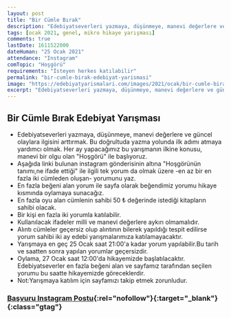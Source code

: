 ```yaml
---
layout: post
title: "Bir Cümle Bırak"
description: "Edebiyatseverleri yazmaya, düşünmeye, manevi değerlere ve güncel olaylara ilgisini arttırmak. Bu doğrultuda yazma yolunda ilk adımı atmaya yardımcı olmak. Her ay yapacağımız bu yarışmanın ilkine konusu, manevi bir olgu olan Hoşgörü ile başlıyoruz"
tags: [ocak 2021, genel, mikro hikaye yarışması]
comments: true
lastDate: 1611522000 
dateHuman: "25 Ocak 2021"
attendance: "Instagram"
comTopic: "Hoşgörü"
requirements: "İsteyen herkes katılabilir"
permalink: "bir-cumle-birak-edebiyat-yarismasi"
image: "https://edebiyatyarismalari.com/images/2021/ocak/bir-cumle-birak-edebiyat-yarismasi.jpg"
excerpt: "Edebiyatseverleri yazmaya, düşünmeye, manevi değerlere ve güncel olaylara ilgisini arttırmak. Bu doğrultuda yazma yolunda ilk adımı atmaya yardımcı olmak. Her ay yapacağımız bu yarışmanın ilkine konusu, manevi bir olgu olan Hoşgörü ile başlıyoruz"
---
```


## Bir Cümle Bırak Edebiyat Yarışması
- Edebiyatseverleri yazmaya, düşünmeye, manevi değerlere ve güncel olaylara ilgisini arttırmak. Bu doğrultuda yazma yolunda ilk adımı atmaya yardımcı olmak. Her ay yapacağımız bu yarışmanın ilkine konusu, manevi bir olgu olan "Hoşgörü" ile başlıyoruz.
- Aşağıda linki bulunan instagram gönderisinin altına "Hoşgörünün tanımı,ne ifade ettiği" ile ilgili tek yorum da olmak üzere -en az bir en fazla iki cümleden oluşan- yorumunu yaz.
- En fazla beğeni alan yorum ile sayfa olarak beğendimiz yorumu hikaye kısmında oylamaya sunacağız.
- En fazla oyu alan cümlenin sahibi 50 ₺ değerinde istediği kitapların sahibi olacak.
- Bir kişi en fazla iki yorumla katılabilir.
- Kullanılacak ifadeler milli ve manevi değerlere aykırı olmamalıdır.
- Alıntı cümleler geçersiz olup alıntının bilerek yapıldığı tespit edilirse yorum sahibi iki ay edebi yarışmalarımıza katılamayacaktır.
- Yarışmaya en geç 25 Ocak saat 21:00'a kadar yorum yapılabilir.Bu tarih ve saatten sonra yapılan yorumlar geçersizdir.
- Oylama, 27 Ocak saat 12:00'da hikayemizde başlatılacaktır. Edebiyatseverler en fazla beğeni alan ve sayfamız tarafından seçilen yorumu bu saatte hikayemizde göreceklerdir.
- Not:Yarışmaya katılım için sayfamızı takip etmek zorunludur.

### [Başvuru Instagram Postu](https://www.instagram.com/p/CKOdfaajNgz/?ref=edebiyatyarismalari.com){:rel="nofollow"}{:target="_blank"}{:class="gtag"}